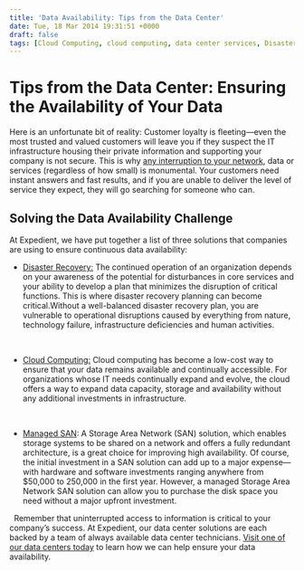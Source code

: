 ```yaml
---
title: 'Data Availability: Tips from the Data Center'
date: Tue, 18 Mar 2014 19:31:51 +0000
draft: false
tags: [Cloud Computing, cloud computing, data center services, Disaster Recovery, managed data services, Big Data, cloud security, disaster recovery, Steve Gruetter]
---
```


Tips from the Data Center: Ensuring the Availability of Your Data
=================================================================

Here is an unfortunate bit of reality: Customer loyalty is fleeting—even the most trusted and valued customers will leave you if they suspect the IT infrastructure housing their private information and supporting your company is not secure. This is why [any interruption to your network](https://www.expedient.com/how-much-does-downtime-really-cost/ "How Much Does Downtime Really Cost?"), data or services (regardless of how small) is monumental. Your customers need instant answers and fast results, and if you are unable to deliver the level of service they expect, they will go searching for someone who can.

Solving the Data Availability Challenge
---------------------------------------

At Expedient, we have put together a list of three solutions that companies are using to ensure continuous data availability:

*   [Disaster Recovery:](/managed-services/disaster-recovery/ "Disaster Recovery as a Service") The continued operation of an organization depends on your awareness of the potential for disturbances in core services and your ability to develop a plan that minimizes the disruption of critical functions. This is where disaster recovery planning can become critical.Without a well-balanced disaster recovery plan, you are vulnerable to operational disruptions caused by everything from nature, technology failure, infrastructure deficiencies and human activities.

 

*   [Cloud Computing:](https://www.expedient.com/cloud-computing/ "Cloud Computing") Cloud computing has become a low-cost way to ensure that your data remains available and continually accessible. For organizations whose IT needs continually expand and evolve, the cloud offers a way to expand data capacity, storage and availability without any additional investments in infrastructure.

 

*   [Managed SAN](https://www.expedient.com/managed-services/shared-san-storage/ "Shared SAN Storage"): A Storage Area Network (SAN) solution, which enables storage systems to be shared on a network and offers a fully redundant architecture, is a great choice for improving high availability. Of course, the initial investment in a SAN solution can add up to a major expense—with hardware and software investments ranging anywhere from $50,000 to 250,000 in the first year. However, a managed Storage Area Network SAN solution can allow you to purchase the disk space you need without a major upfront investment.

  Remember that uninterrupted access to information is critical to your company’s success. At Expedient, our data center solutions are each backed by a team of always available data center technicians. [Visit one of our data centers today](https://www.expedient.com/the-data-centers/schedule-a-tour/ "Schedule A Data Center Tour") to learn how we can help ensure your data availability.